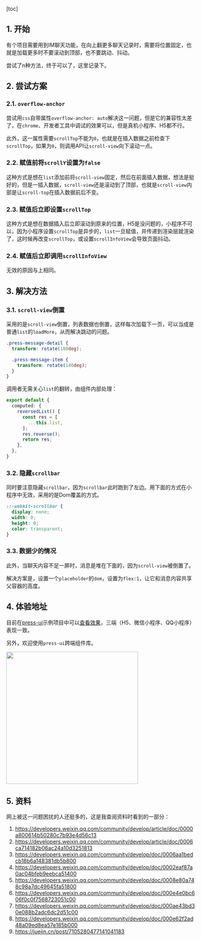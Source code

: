 [toc]

## 1. 开始

有个项目需要用到IM聊天功能，在向上翻更多聊天记录时，需要将位置固定，也就是加载更多时不要滚动到顶部，也不要跳动、抖动。

尝试了n种方法，终于可以了，这里记录下。

## 2. 尝试方案

### 2.1. `overflow-anchor`

尝试用`css`自带属性`overflow-anchor: auto`解决这一问题，但是它的兼容性太差了，在`chrome`、开发者工具中调试的效果可以，但是真机小程序、H5都不行。

此外，这一属性需要`scrollTop`不能为`0`，也就是在插入数据之前检查下`scrollTop`，如果为`0`，则调用API让`scroll-view`向下滚动一点。

### 2.2. 赋值前将`scrollY`设置为`false`

这种方式是想在`list`添加前将`scroll-view`固定，然后在前面插入数据，想法是挺好的，但是一插入数据，`scroll-view`还是滚动到了顶部，也就是`scroll-view`内部是让`scroll-top`在插入数据前后不变。

### 2.3. 赋值后立即设置`scrollTop`

这种方式是想在数据插入后立即滚动到原来的位置，H5是没问题的，小程序不可以，因为小程序设置`scrollTop`是异步的，`list`一旦赋值，并传递到渲染层就渲染了，这时候再改变`scrollTop`，或设置`scrollInfoView`会导致页面抖动。


### 2.4. 赋值后立即调用`scrollInfoView`

无效的原因与上相同。




## 3. 解决方法


### 3.1. `scroll-view`倒置

采用的是`scroll-view`倒置，列表数据也倒置，这样每次加载下一页，可以当成是普通`list`的`loadMore`，从而解决跳动的问题。

```scss
.press-message-detail {
  transform: rotate(180deg);

  .press-message-item {
    transform: rotate(180deg);
  }
}
```

调用者无需关心`list`的翻转，由组件内部处理：

```ts
export default {
  computed: {
    reversedList() {
      const res = [
        ...this.list,
      ];
      res.reverse();
      return res;
    },
  },
}
```

### 3.2. 隐藏`scrollbar`

同时要注意隐藏`scrollbar`，因为`scrollbar`此时跑到了左边。用下面的方式在小程序中无效，采用的是Dom覆盖的方式。

```scss
::-webkit-scrollbar {
  display: none;
  width: 0;
  height: 0;
  color: transparent;
}
```

### 3.3. 数据少的情况

此外，当聊天内容不足一屏时，消息是堆在下面的，因为`scroll-view`被倒置了。

解决方案是，设置一个`placeholder`的`dom`，设置为`flex:1`，让它和消息内容共享父容器的高度。



## 4. 体验地址

目前在[press-ui](https://test.igame.qq.com/tip/press-ui/press-ui/components/press/press-message-detail.html)示例项目中可以[查看效果](https://novlan1.github.io/press-ui-demo/#/pages/press/message-detail/message-detail?v=1687599337822&lang=zh-CN)，三端（H5、微信小程序、QQ小程序）表现一致。

另外，欢迎使用`press-ui`跨端组件库。

<img src="https://mike-1255355338.cos.ap-guangzhou.myqcloud.com/article/2023/6/im-anchor.gif" width="350">

## 5. 资料

网上被这一问题困扰的人还挺多的，这是我查阅资料时看到的一部分：

1. https://developers.weixin.qq.com/community/develop/article/doc/0000a800614b50280c7b93e4d56c13
2. https://developers.weixin.qq.com/community/develop/article/doc/0006ca714182b06ac24a10d3251813
3. https://developers.weixin.qq.com/community/develop/doc/0006aa1bedcb18b6a148381db5b800
4. https://developers.weixin.qq.com/community/develop/doc/0002eaf87a0ac04bfeb9eebca51400
5. https://developers.weixin.qq.com/community/develop/doc/0008e80a748c98a7dc49645fa51800
6. https://developers.weixin.qq.com/community/develop/doc/000e4e0bc606f0c0f7568723051c00
7. https://developers.weixin.qq.com/community/develop/doc/000ae43bd30e088b2adc6dc2d51c00
8. https://developers.weixin.qq.com/community/develop/doc/000e62f2ad48a09ed8ea57e185b000
9. https://juejin.cn/post/7105280477141041183


